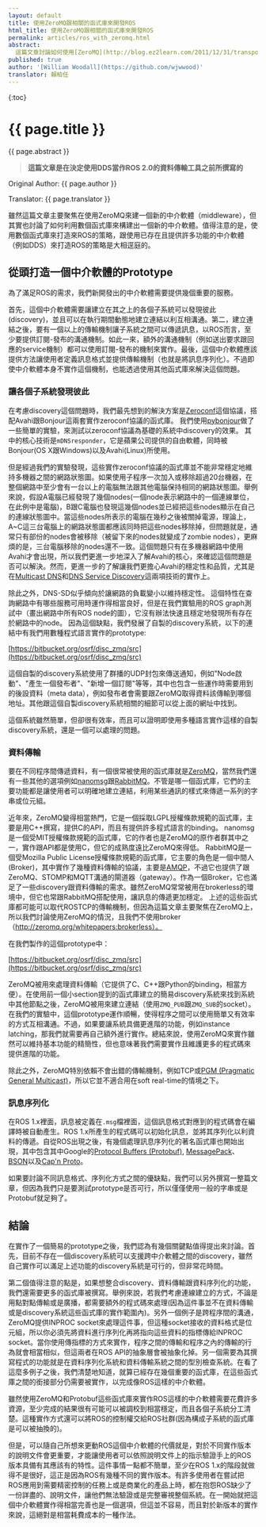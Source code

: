 ```yaml
---
layout: default
title: 使用ZeroMQ跟相關的函式庫來開發ROS
html_title: 使用ZeroMQ跟相關的函式庫來開發ROS
permalink: articles/ros_with_zeromq.html
abstract:
  這篇文章討論如何使用[ZeroMQ](http://blog.ez2learn.com/2011/12/31/transport-lib-of-new-era-zeromq/)跟其他的函式庫來開發ROS 2.0。此外，我們在OSRF(Open Source Robotic Foundation)使用ZeroMQ開發出的prototype也會在這篇文章中被討論。
published: true
author: '[William Woodall](https://github.com/wjwwood)'
translator: 賴柏任
---
```


{:toc}

# {{ page.title }}

<div class="abstract" markdown="1">
{{ page.abstract }}
</div>

> **這篇文章是在決定使用DDS當作ROS 2.0的資料傳輸工具之前所撰寫的**

Original Author: {{ page.author }}

Translator: {{ page.translator }}

雖然這篇文章主要聚焦在使用ZeroMQ來建一個新的中介軟體（middleware），但其實也討論了如何利用數個函式庫來構建出一個新的中介軟體。值得注意的是，使用數個函式庫來打造來ROS的策略，跟使用已存在且提供許多功能的中介軟體（例如DDS）來打造ROS的策略是大相逕庭的。

## 從頭打造一個中介軟體的Prototype

為了滿足ROS的需求，我們新開發出的中介軟體需要提供幾個重要的服務。

首先，這個中介軟體需要讓建立在其之上的各個子系統可以發現彼此(discovery)，並且可以在執行期間動態地建立連結以利互相溝通。第二，建立連結之後，要有一個以上的傳輸機制讓子系統之間可以傳遞訊息，以ROS而言，至少要提供訂閱-發布的溝通機制。如此一來，額外的溝通機制（例如送出要求跟回應的service機制）都可以使用訂閱-發布的機制來實作。最後，這個中介軟體應該提供方法讓使用者定義訊息格式並提供傳輸機制（也就是將訊息序列化）。不過即使中介軟體本身不實作這個機制，也能透過使用其他函式庫來解決這個問題。

### 讓各個子系統發現彼此

在考慮discovery這個問題時，我們最先想到的解決方案是[Zeroconf](http://blog.csdn.net/ccskyer/article/details/7616673)這個協議，搭配Avahi跟Bonjour這兩套實作zeroconf協議的函式庫。
我們使用[pybonjour](https://code.google.com/p/pybonjour/)做了一些簡單的實驗，來測試以zeroconf協議為基礎的系統中discovery的效果。
其中的核心技術是`mDNSresponder`，它是蘋果公司提供的自由軟體，同時被Bonjour(OS X跟Windows)以及Avahi(Linux)所使用。

但是經過我們的實驗發現，這些實作zeroconf協議的函式庫並不能非常穩定地維持多機器之間的網路狀態圖。如果使用子程序一次加入或移除超過20台機器，在整個網路中至少會有一台以上的電腦無法跟其他電腦保持相同的網路狀態圖。舉例來說，假設A電腦已經發現了幾個nodes(一個node表示網路中的一個連線單位，在此例中是電腦)，B跟C電腦也發現這幾個nodes並已經把這些nodes顯示在自己的連線狀態圖中。當這些nodes所表示的電腦在幾秒之後被關掉電源，理論上，A~C這三台電腦上的網路狀態圖都應該同時把這些nodes移除掉，但問題就是，通常只有部份的nodes會被移除（被留下來的nodes就變成了zombie nodes），更麻煩的是，三台電腦移除的nodes還不一致。這個問題只有在多機器網路中使用Avahi才會出現，所以我們更進一步地深入了解Avahi的核心，來確認這個問題是否可以解決。然而，更進一步的了解讓我們更擔心Avahi的穩定性和品質，尤其是在[Multicast DNS](http://en.wikipedia.org/wiki/Multicast_DNS)和[DNS Service Discovery](http://en.wikipedia.org/wiki/Zero_configuration_networking#Service_discovery)這兩項技術的實作上。

除此之外，DNS-SD似乎傾向於讓網路的負載變小以維持穩定性。
這個特性在查詢網路中有哪些服務可用時運作得相當良好，但是在我們實驗用的ROS graph測試中（畫出網路中所有ROS node的圖），它沒有辦法快速且穩定地發現所有存在於網路中的node。
因為這個缺點，我們發展了自製的discovery系統，以下的連結中有我們用數種程式語言實作的prototype:

[https://bitbucket.org/osrf/disc_zmq/src](https://bitbucket.org/osrf/disc_zmq/src)

這個自製的discovery系統使用了群播的UDP封包來傳送通知，例如"Node啟動"、"產生一個發布者"、"新增一個訂閱"等等，其中也包含一些運作時需要用到的後設資料（meta data），例如發布者會需要跟ZeroMQ取得資料該傳輸到哪個地址。其他跟這個自製discovery系統相關的細節可以從上面的網址中找到。

這個系統雖然簡單，但卻很有效率，而且可以證明即使用多種語言實作這樣的自製discovery系統，還是一個可以處理的問題。

### 資料傳輸

要在不同程序間傳遞資料，有一個很常被使用的函式庫就是[ZeroMQ](http://zeromq.org/)，當然我們還有一些其他的選項例如[nanomsg](http://nanomsg.org/)跟[RabbitMQ](http://www.rabbitmq.com/)。不管是哪一個函式庫，它們的主要功能都是讓使用者可以明確地建立連結，利用某些通訊的樣式來傳遞一系列的字串或位元組。

近年來，ZeroMQ變得相當熱門，它是一個採取LGPL授權條款規範的函式庫，主要是用C++撰寫，提供C的API，而且有提供許多程式語言的binding。
nanomsg是一個受MIT授權條款規範的函式庫，它的作者也是ZeroMQ的原作者群其中之一，實作跟API都是使用C，但它的成熟度遠比ZeroMQ來得低。
RabbitMQ是一個受Mozilla Public License授權條款規範的函式庫，它主要的角色是一個中間人(Broker)，其中實作了幾種資料傳輸的協議，主要是[AMQP](http://lab.howie.tw/2012/07/whats-different-between-amqp-and-jms.html)，不過它也提供了跟ZeroMQ、STOMP和MQTT溝通的閘道器（gateway）。作為一個Broker，它也滿足了一些discovery跟資料傳輸的需求。雖然ZeroMQ常常被用在brokerless的環境中，但它也常跟RabbitMQ搭配使用，讓訊息的傳遞更加穩定。
上述的這些函式庫都可能可以取代ROSTCP的傳輸機制，但因為這篇文章主要聚焦在ZeroMQ上，所以我們討論使用ZeroMQ的情況，且我們不使用broker（http://zeromq.org/whitepapers:brokerless）。

在我們製作的這個prototype中：

[https://bitbucket.org/osrf/disc_zmq/src](https://bitbucket.org/osrf/disc_zmq/src)

ZeroMQ被用來處理資料傳輸（它提供了C、C++跟Python的binding，相當方便）。在使用前一個小section提到的函式庫建立的簡易discovery系統來找到系統中其他節點之後，ZeroMQ被用來建立連結（使用`ZMQ_PUB`跟`ZMQ_SUB`的socket）。在我們的實驗中，這個prototype運作順暢，使得程序之間可以使用簡單又有效率的方式互相溝通。不過，如果要讓系統具備更進階的功能，例如instance latching，那我們就需要再自己額外進行實作。總結來說，使用ZeroMQ來實作雖然可以維持基本功能的精簡性，但也意味著我們需要實作且維護更多的程式碼來
提供進階的功能。

除此之外，ZeroMQ特別依賴不會出錯的傳輸機制，例如TCP或[PGM (Pragmatic General Multicast)](http://en.wikipedia.org/wiki/Pragmatic_General_Multicast)，所以它並不適合用在soft real-time的情境之下。

### 訊息序列化

在ROS 1.x裡面，訊息被定義在`.msg`檔裡面，這個訊息格式對應到的程式碼會在編譯時被自動產生。ROS 1.x所產生的程式碼可以初始化訊息，並將其序列化以利資料的傳遞。自從ROS出現之後，有幾個處理訊息序列化的著名函式庫也開始出現，其中包含其中Google的[Protocol Buffers (Protobuf)](https://code.google.com/p/protobuf/), [MessagePack](http://msgpack.org/)、[BSON](http://bsonspec.org/)以及[Cap'n Proto](http://kentonv.github.io/capnproto/)。

如果要討論不同訊息格式、序列化方式之間的優缺點，我們可以另外撰寫一整篇文章，但因為我們只是要測試prototype是否可行，所以僅僅使用一般的字串或是Protobuf就足夠了。

## 結論

在實作了一個簡易的prototype之後，我們認為有幾個關鍵點值得提出來討論。首先，目前不存在一個discovery系統可以支援跨中介軟體之間的discovery，雖然自己實作可以滿足上述功能的discovery系統是可行的，但非常花時間。

第二個值得注意的點是，如果想整合discovery、資料傳輸跟資料序列化的功能，我們還需要更多的函式庫被撰寫。舉例來說，若我們考慮連線建立的方式，不論是用點對點傳輸或是廣播，都需要額外的程式碼來處理(因為這件事並不在資料傳輸或是discovery系統這些函式庫的實作範圍內)。另外一個例子是跨程序間的溝通，ZeroMQ提供INPROC socket來處理這件事，但這種socket接收的資料格式是位元組，所以你必須先將資料進行序列化再將指向這些資料的指標傳給INPROC socket。當你使用傳指標的方式來實作，程序之間的傳輸和程序之內的傳輸的行為就會相當相似，但這兩者在ROS API的抽象層會被抽象化掉。另一個需要為其撰寫程式的功能就是在資料序列化系統和資料傳輸系統之間的型別檢查系統。在看了這麼多例子之後，我們清楚地知道，就算已經存在幾個重要的函式庫，在這些函式庫之間的銜接部分仍需要被實作，以完成像ROS這樣的中介軟體。

雖然使用ZeroMQ和Protobuf這些函式庫來實作ROS這樣的中介軟體需要花費許多資源，至少完成的結果很有可能可以被調校到相當穩定，而且各個子系統分工清楚。這種實作方式還可以將ROS的控制權交給ROS社群(因為構成子系統的函式庫是可以被抽換的)。

但是，可以隨自己所想來更動ROS這個中介軟體的代價就是，對於不同實作版本的說明文件會更重要，才能讓使用者可以依照說明文件上的指示驗證手上的ROS版本具備有其應該有的特性。這件事情一點都不簡單，至少在ROS 1.x的階段就做得不是很好，這正是因為ROS有幾種不同的實作版本。有許多使用者在嘗試把ROS應用到需要精密控制的任務上或是商業化的產品上時，都在抱怨ROS缺少了一份詳盡的、說明文件，讓他們無法驗證或是完整審視整個系統。在一開始就把這個中介軟體實作得相當完善也是一個選項，但這並不容易，而且對於新版本的實作來說，這絕對是相當耗費成本的一種作法。
